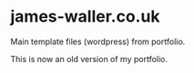 # james-waller.co.uk

Main template files (wordpress) from portfolio.

This is now an old version of my portfolio.
